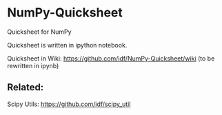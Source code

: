 # NumPy-Quicksheet
Quicksheet for NumPy

Quicksheet is written in ipython notebook.

Quicksheet in Wiki: https://github.com/idf/NumPy-Quicksheet/wiki (to be rewritten in ipynb)

## Related:
Scipy Utils: https://github.com/idf/scipy_util
